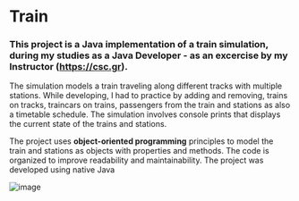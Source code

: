 # Train





### This project is a Java implementation of a train simulation, during my studies as a __Java Developer__ - as an excercise by my Instructor (https://csc.gr). 

The simulation models a train traveling along different tracks with multiple stations. While developing, I had to practice by adding and removing, trains on tracks, traincars on trains, passengers from the train and stations as also a timetable schedule. The simulation involves console prints that displays the current state of the trains and stations. 

The project uses __object-oriented programming__ principles to model the train and stations as objects with properties and methods. The code is organized to improve readability and maintainability. The project was developed using native Java


![image](https://user-images.githubusercontent.com/127974159/228887459-5ae5e225-831c-49c3-9361-a4ff046efe9b.png)
